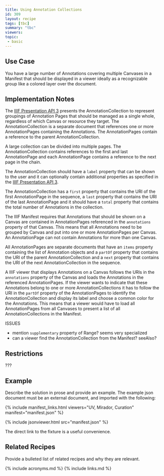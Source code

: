 ```yaml
---
title: Using Annotation Collections
id: 309
layout: recipe
tags: [tbc]
summary: "tbc"
viewers:
topic: 
 - basic
---
```


## Use Case

You have a large number of Annotations covering multiple Canvases in a Manifest that should be displayed in a viewer ideally as a recognizable group like a colored layer over the document.

## Implementation Notes

The [IIIF Presentation API 3](https://iiif.io/api/presentation/3.0/#58-annotation-collection) presents the AnnotationCollection to represent groupings of Annotation Pages that should be managed as a single whole, regardless of which Canvas or resource they target. The AnnotationCollection is a separate document that references one or more AnnotationPages containing the Annotations. The AnnotationPages contain a reference to the parent AnnotationCollection. 

A large collection can be divided into multiple pages. The AnnotationCollection contains references to the first and last AnnotationPage and each AnnotationPage contains a reference to the next page in the chain.

The AnnotationCollection should have a `label` property that can be shown to the user and it can optionally contain additional properties as specified in the [IIIF Presentation API 3](https://iiif.io/api/presentation/3.0/#a-summary-of-property-requirements). 

The AnnotationCollection has a `first` property that contains the URI of the first AnnotationPage in the sequence, a `last` property that contains the URI of the last AnnotationPage and it should have a `total` property that contains the total number of Annotations in the collection.

The IIIF Manifest requires that Annotations that should be shown on a Canvas are contained in AnnotationPages referenced in the `annotations` property of that Canvas. This means that all Annotations need to be grouped by Canvas and put into one or more AnnotationPages per Canvas. An AnnotationPage can not contain Annotations for more than one Canvas.

All AnnotationPages are separate documents that have an `items` property containing the list of Annotation objects and a `partOf` property that contains the URI of the parent AnnotationCollection and a `next` property that contains the URI of the next AnnotationCollection in the sequence.

A IIIF viewer that displays Annotations on a Canvas follows the URIs in the `annotations` property of the Canvas and loads the Annotations in the referenced AnnotationPages. If the viewer wants to indicate that these Annotations belong to one or more AnnotationCollections it has to follow the URI in the `partOf` property of the AnnotationPages to identify the AnnotationCollection and display its label and choose a common color for the Annotations. This means that a viewer would have to load all AnnotationPages from all Canvases to present a list of all AnnotationCollections in the Manifest.


ISSUES
- mention `supplementary` property of Range? seems very specialized
- can a viewer find the AnnotationCollection from the Manifest? seeAlso?

## Restrictions

???

## Example

Describe the solution in prose and provide an example.
The example json document must be an external document, and imported with the following:

{% include manifest_links.html viewers="UV, Mirador, Curation" manifest="manifest.json" %}

{% include jsonviewer.html src="manifest.json" %}

The direct link to the fixture is a useful convenience.

## Related Recipes

Provide a bulleted list of related recipes and why they are relevant.

{% include acronyms.md %}
{% include links.md %}

